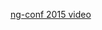 
[ng-conf 2015 video](https://www.youtube.com/watch?list=PLOETEcp3DkCoNnlhE-7fovYvqwVPrRiY7&t=158&v=wvr11fvCeu4)

